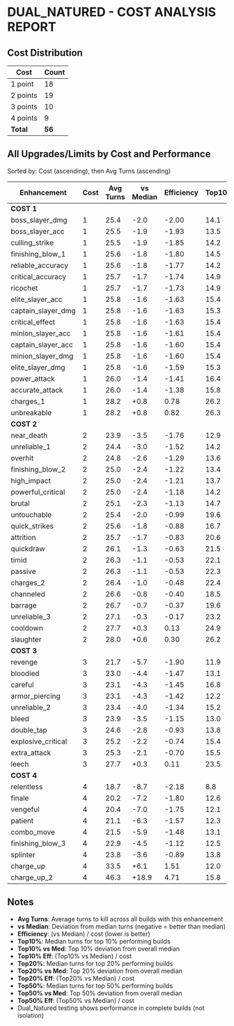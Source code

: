 # DUAL_NATURED - COST ANALYSIS REPORT

## Cost Distribution

| Cost | Count |
|---|---|
| 1 point | 18 |
| 2 points | 19 |
| 3 points | 10 |
| 4 points | 9 |
| **Total** | **56** |

## All Upgrades/Limits by Cost and Performance

Sorted by: Cost (ascending), then Avg Turns (ascending)

| Enhancement | Cost | Avg Turns | vs Median | Efficiency | Top10% | Top10% vs Med | Top10% Eff | Top20% | Top20% vs Med | Top20% Eff | Top50% | Top50% vs Med | Top50% Eff |
|---|---|---|---|---|---|---|---|---|---|---|---|---|---|
| **COST 1** |
| boss_slayer_dmg | 1 | 25.4 | -2.0 | -2.00 | 14.1 | -13.3 | -13.32 | 16.9 | -10.5 | -10.47 | 23.8 | -3.6 | -3.62 |
| boss_slayer_acc | 1 | 25.5 | -1.9 | -1.93 | 13.5 | -13.9 | -13.88 | 16.8 | -10.6 | -10.65 | 24.3 | -3.1 | -3.10 |
| culling_strike | 1 | 25.5 | -1.9 | -1.85 | 14.2 | -13.2 | -13.23 | 17.6 | -9.8 | -9.83 | 24.3 | -3.1 | -3.13 |
| finishing_blow_1 | 1 | 25.6 | -1.8 | -1.80 | 14.5 | -12.9 | -12.87 | 17.9 | -9.5 | -9.48 | 24.4 | -3.0 | -3.02 |
| reliable_accuracy | 1 | 25.6 | -1.8 | -1.77 | 14.2 | -13.2 | -13.17 | 17.6 | -9.8 | -9.83 | 24.5 | -2.9 | -2.93 |
| critical_accuracy | 1 | 25.7 | -1.7 | -1.74 | 14.9 | -12.5 | -12.50 | 18.2 | -9.2 | -9.21 | 24.4 | -3.0 | -3.02 |
| ricochet | 1 | 25.7 | -1.7 | -1.73 | 14.9 | -12.5 | -12.47 | 18.2 | -9.2 | -9.20 | 24.4 | -3.0 | -2.98 |
| elite_slayer_acc | 1 | 25.8 | -1.6 | -1.63 | 15.4 | -12.0 | -12.02 | 18.9 | -8.5 | -8.55 | 24.6 | -2.8 | -2.83 |
| captain_slayer_dmg | 1 | 25.8 | -1.6 | -1.63 | 15.3 | -12.1 | -12.07 | 18.9 | -8.5 | -8.52 | 24.6 | -2.8 | -2.78 |
| critical_effect | 1 | 25.8 | -1.6 | -1.63 | 15.4 | -12.0 | -11.98 | 18.9 | -8.5 | -8.53 | 24.6 | -2.8 | -2.85 |
| minion_slayer_acc | 1 | 25.8 | -1.6 | -1.61 | 15.4 | -12.0 | -11.98 | 18.9 | -8.4 | -8.45 | 24.6 | -2.8 | -2.75 |
| captain_slayer_acc | 1 | 25.8 | -1.6 | -1.60 | 15.4 | -12.0 | -12.03 | 18.9 | -8.5 | -8.50 | 24.6 | -2.8 | -2.80 |
| minion_slayer_dmg | 1 | 25.8 | -1.6 | -1.60 | 15.4 | -12.0 | -12.02 | 18.9 | -8.5 | -8.53 | 24.6 | -2.8 | -2.80 |
| elite_slayer_dmg | 1 | 25.8 | -1.6 | -1.59 | 15.3 | -12.0 | -12.05 | 19.0 | -8.4 | -8.44 | 24.6 | -2.8 | -2.80 |
| power_attack | 1 | 26.0 | -1.4 | -1.41 | 16.4 | -11.0 | -11.02 | 20.3 | -7.1 | -7.07 | 24.8 | -2.6 | -2.62 |
| accurate_attack | 1 | 26.0 | -1.4 | -1.38 | 15.8 | -11.6 | -11.57 | 19.6 | -7.8 | -7.82 | 25.2 | -2.2 | -2.23 |
| charges_1 | 1 | 28.2 | +0.8 | 0.78 | 26.2 | -1.1 | -1.15 | 26.7 | -0.7 | -0.72 | 27.4 | +0.0 | 0.00 |
| unbreakable | 1 | 28.2 | +0.8 | 0.82 | 26.3 | -1.1 | -1.13 | 26.8 | -0.6 | -0.65 | 27.4 | +0.0 | 0.03 |
| **COST 2** |
| near_death | 2 | 23.9 | -3.5 | -1.76 | 12.9 | -14.5 | -7.24 | 13.4 | -14.0 | -7.02 | 16.4 | -11.0 | -5.49 |
| unreliable_1 | 2 | 24.4 | -3.0 | -1.52 | 14.2 | -13.2 | -6.62 | 15.4 | -12.0 | -6.02 | 21.4 | -6.0 | -3.02 |
| overhit | 2 | 24.8 | -2.6 | -1.29 | 13.6 | -13.8 | -6.89 | 16.8 | -10.6 | -5.32 | 22.6 | -4.8 | -2.38 |
| finishing_blow_2 | 2 | 25.0 | -2.4 | -1.22 | 13.4 | -14.0 | -7.01 | 16.6 | -10.8 | -5.42 | 23.4 | -4.0 | -2.01 |
| high_impact | 2 | 25.0 | -2.4 | -1.21 | 13.7 | -13.7 | -6.85 | 16.6 | -10.8 | -5.42 | 23.2 | -4.1 | -2.07 |
| powerful_critical | 2 | 25.0 | -2.4 | -1.18 | 14.2 | -13.2 | -6.61 | 17.2 | -10.2 | -5.08 | 23.4 | -4.0 | -2.02 |
| brutal | 2 | 25.1 | -2.3 | -1.13 | 14.7 | -12.7 | -6.36 | 18.0 | -9.4 | -4.68 | 23.0 | -4.4 | -2.18 |
| untouchable | 2 | 25.4 | -2.0 | -0.99 | 19.6 | -7.8 | -3.92 | 20.2 | -7.2 | -3.62 | 22.0 | -5.4 | -2.72 |
| quick_strikes | 2 | 25.6 | -1.8 | -0.88 | 16.7 | -10.7 | -5.37 | 20.0 | -7.4 | -3.69 | 24.0 | -3.4 | -1.68 |
| attrition | 2 | 25.7 | -1.7 | -0.83 | 20.6 | -6.8 | -3.38 | 21.5 | -5.9 | -2.93 | 23.2 | -4.2 | -2.08 |
| quickdraw | 2 | 26.1 | -1.3 | -0.63 | 21.5 | -5.9 | -2.97 | 22.2 | -5.2 | -2.60 | 23.9 | -3.5 | -1.76 |
| timid | 2 | 26.3 | -1.1 | -0.53 | 22.1 | -5.3 | -2.67 | 22.8 | -4.6 | -2.30 | 24.5 | -2.9 | -1.47 |
| passive | 2 | 26.3 | -1.1 | -0.53 | 22.3 | -5.1 | -2.57 | 23.1 | -4.3 | -2.17 | 24.7 | -2.7 | -1.36 |
| charges_2 | 2 | 26.4 | -1.0 | -0.48 | 22.4 | -5.0 | -2.52 | 23.2 | -4.2 | -2.10 | 24.9 | -2.5 | -1.27 |
| channeled | 2 | 26.6 | -0.8 | -0.40 | 18.5 | -8.9 | -4.44 | 23.6 | -3.8 | -1.92 | 26.2 | -1.1 | -0.57 |
| barrage | 2 | 26.7 | -0.7 | -0.37 | 19.6 | -7.8 | -3.88 | 22.8 | -4.6 | -2.32 | 25.8 | -1.6 | -0.82 |
| unreliable_3 | 2 | 27.1 | -0.3 | -0.17 | 23.2 | -4.1 | -2.07 | 24.0 | -3.4 | -1.70 | 25.8 | -1.6 | -0.78 |
| cooldown | 2 | 27.7 | +0.3 | 0.13 | 24.9 | -2.4 | -1.22 | 25.5 | -1.9 | -0.93 | 26.7 | -0.7 | -0.35 |
| slaughter | 2 | 28.0 | +0.6 | 0.30 | 26.2 | -1.2 | -0.58 | 26.7 | -0.7 | -0.36 | 27.4 | +0.0 | 0.02 |
| **COST 3** |
| revenge | 3 | 21.7 | -5.7 | -1.90 | 11.9 | -15.5 | -5.16 | 13.0 | -14.4 | -4.80 | 14.7 | -12.7 | -4.24 |
| bloodied | 3 | 23.0 | -4.4 | -1.47 | 13.1 | -14.3 | -4.76 | 14.2 | -13.1 | -4.38 | 16.1 | -11.2 | -3.75 |
| careful | 3 | 23.1 | -4.3 | -1.45 | 16.8 | -10.6 | -3.54 | 17.3 | -10.1 | -3.37 | 18.5 | -8.9 | -2.95 |
| armor_piercing | 3 | 23.1 | -4.3 | -1.42 | 12.2 | -15.2 | -5.07 | 13.6 | -13.8 | -4.62 | 17.8 | -9.6 | -3.20 |
| unreliable_2 | 3 | 23.4 | -4.0 | -1.34 | 15.2 | -12.2 | -4.08 | 15.8 | -11.6 | -3.88 | 17.2 | -10.2 | -3.41 |
| bleed | 3 | 23.9 | -3.5 | -1.15 | 13.0 | -14.4 | -4.79 | 15.2 | -12.2 | -4.07 | 19.6 | -7.8 | -2.61 |
| double_tap | 3 | 24.6 | -2.8 | -0.93 | 13.8 | -13.6 | -4.54 | 16.8 | -10.6 | -3.55 | 22.0 | -5.4 | -1.80 |
| explosive_critical | 3 | 25.2 | -2.2 | -0.74 | 15.4 | -12.0 | -3.99 | 18.4 | -9.0 | -3.02 | 23.3 | -4.1 | -1.37 |
| extra_attack | 3 | 25.3 | -2.1 | -0.70 | 15.5 | -11.9 | -3.96 | 18.1 | -9.3 | -3.09 | 23.4 | -4.0 | -1.32 |
| leech | 3 | 27.7 | +0.3 | 0.11 | 23.5 | -3.9 | -1.30 | 24.8 | -2.6 | -0.86 | 26.7 | -0.7 | -0.25 |
| **COST 4** |
| relentless | 4 | 18.7 | -8.7 | -2.18 | 8.8 | -18.5 | -4.64 | 9.2 | -18.2 | -4.54 | 9.9 | -17.5 | -4.39 |
| finale | 4 | 20.2 | -7.2 | -1.80 | 12.6 | -14.8 | -3.70 | 12.7 | -14.7 | -3.67 | 13.2 | -14.2 | -3.54 |
| vengeful | 4 | 20.4 | -7.0 | -1.75 | 12.1 | -15.3 | -3.84 | 13.1 | -14.3 | -3.57 | 14.3 | -13.1 | -3.27 |
| patient | 4 | 21.1 | -6.3 | -1.57 | 12.3 | -15.1 | -3.78 | 13.3 | -14.1 | -3.52 | 14.5 | -12.9 | -3.22 |
| combo_move | 4 | 21.5 | -5.9 | -1.48 | 13.1 | -14.3 | -3.58 | 14.0 | -13.4 | -3.35 | 15.2 | -12.2 | -3.04 |
| finishing_blow_3 | 4 | 22.9 | -4.5 | -1.12 | 12.5 | -14.9 | -3.72 | 14.9 | -12.5 | -3.14 | 17.9 | -9.5 | -2.37 |
| splinter | 4 | 23.8 | -3.6 | -0.89 | 13.8 | -13.6 | -3.40 | 16.3 | -11.1 | -2.78 | 19.6 | -7.8 | -1.96 |
| charge_up | 4 | 33.5 | +6.1 | 1.51 | 12.0 | -15.4 | -3.86 | 12.7 | -14.7 | -3.67 | 13.5 | -13.9 | -3.48 |
| charge_up_2 | 4 | 46.3 | +18.9 | 4.71 | 15.8 | -11.6 | -2.90 | 16.1 | -11.3 | -2.84 | 16.5 | -10.9 | -2.72 |

## Notes

- **Avg Turns**: Average turns to kill across all builds with this enhancement
- **vs Median**: Deviation from median turns (negative = better than median)
- **Efficiency**: (vs Median) / cost (lower is better)
- **Top10%**: Median turns for top 10% performing builds
- **Top10% vs Med**: Top 10% deviation from overall median
- **Top10% Eff**: (Top10% vs Median) / cost
- **Top20%**: Median turns for top 20% performing builds
- **Top20% vs Med**: Top 20% deviation from overall median
- **Top20% Eff**: (Top20% vs Median) / cost
- **Top50%**: Median turns for top 50% performing builds
- **Top50% vs Med**: Top 50% deviation from overall median
- **Top50% Eff**: (Top50% vs Median) / cost
- Dual_Natured testing shows performance in complete builds (not isolation)
